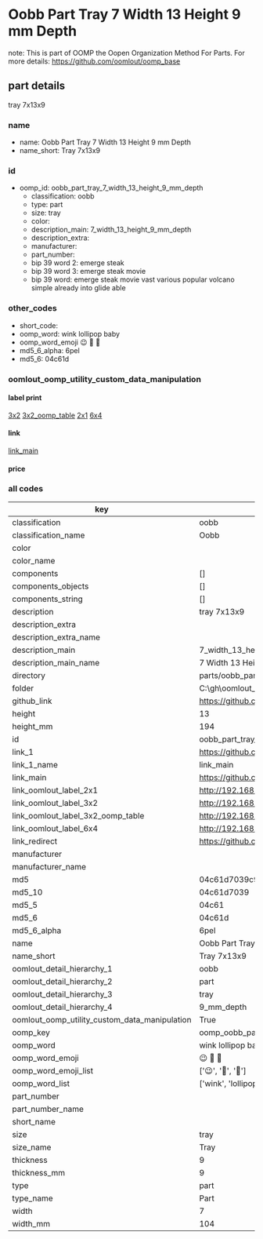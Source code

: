 # Oobb Part Tray 7 Width 13 Height 9 mm Depth  

note: This is part of OOMP the Oopen Organization Method For Parts. For more details: https://github.com/oomlout/oomp_base

##  part details
  



tray 7x13x9



### name
* name: Oobb Part Tray 7 Width 13 Height 9 mm Depth
* name_short: Tray 7x13x9 
### id
* oomp_id: oobb_part_tray_7_width_13_height_9_mm_depth
  * classification: oobb
  * type: part
  * size: tray
  * color: 
  * description_main: 7_width_13_height_9_mm_depth
  * description_extra: 
  * manufacturer: 
  * part_number: 
  * bip 39 word 2: emerge steak
  * bip 39 word 3: emerge steak movie
  * bip 39 word: emerge steak movie vast various popular volcano simple already into glide able

### other_codes
* short_code: 
* oomp_word: wink lollipop baby
* oomp_word_emoji :wink: :lollipop: :baby:
* md5_6_alpha: 6pel
* md5_6: 04c61d






### oomlout_oomp_utility_custom_data_manipulation
#### label print
[3x2](http://192.168.1.245:1112/?label=oomp%206pel)
[3x2_oomp_table](http://192.168.1.108:1112/?label=oomp%206pel)
[2x1](http://192.168.1.242:1112/?label=oomp%206pel)
[6x4](http://192.168.1.55:1112/?label=oomp%206pel)    

#### link

[link_main](https://github.com/oomlout/oomlout_oobb_version_4_generated_parts/tree/main/navigation_oomp/oobb/part/tray/7_width_13_height_9_mm_depth/part)                              

#### price







### all codes 
| key | value |  
| --- | --- |  
| classification | oobb |  
| classification_name | Oobb |  
| color |  |  
| color_name |  |  
| components | [] |  
| components_objects | [] |  
| components_string | [] |  
| description | tray 7x13x9 |  
| description_extra |  |  
| description_extra_name |  |  
| description_main | 7_width_13_height_9_mm_depth |  
| description_main_name | 7 Width 13 Height 9 mm Depth |  
| directory | parts/oobb_part_tray_7_width_13_height_9_mm_depth |  
| folder | C:\gh\oomlout_oobb_version_4_generated_parts\parts\oobb_part_tray_7_width_13_height_9_mm_depth |  
| github_link | https://github.com/oomlout/oomlout_oomp_part_src/tree/main/parts/oobb_part_tray_7_width_13_height_9_mm_depth |  
| height | 13 |  
| height_mm | 194 |  
| id | oobb_part_tray_7_width_13_height_9_mm_depth |  
| link_1 | https://github.com/oomlout/oomlout_oobb_version_4_generated_parts/tree/main/navigation_oomp/oobb/part/tray/7_width_13_height_9_mm_depth/part |  
| link_1_name | link_main |  
| link_main | https://github.com/oomlout/oomlout_oobb_version_4_generated_parts/tree/main/navigation_oomp/oobb/part/tray/7_width_13_height_9_mm_depth/part |  
| link_oomlout_label_2x1 | http://192.168.1.242:1112/?label=oomp%206pel |  
| link_oomlout_label_3x2 | http://192.168.1.245:1112/?label=oomp%206pel |  
| link_oomlout_label_3x2_oomp_table | http://192.168.1.108:1112/?label=oomp%206pel |  
| link_oomlout_label_6x4 | http://192.168.1.55:1112/?label=oomp%206pel |  
| link_redirect | https://github.com/oomlout/oomlout_oobb_version_4_generated_parts/tree/main/parts/oobb_tray_07_13_09 |  
| manufacturer |  |  
| manufacturer_name |  |  
| md5 | 04c61d7039c91eb6a0f8cf1b21f54245 |  
| md5_10 | 04c61d7039 |  
| md5_5 | 04c61 |  
| md5_6 | 04c61d |  
| md5_6_alpha | 6pel |  
| name | Oobb Part Tray 7 Width 13 Height 9 mm Depth |  
| name_short | Tray 7x13x9  |  
| oomlout_detail_hierarchy_1 | oobb |  
| oomlout_detail_hierarchy_2 | part |  
| oomlout_detail_hierarchy_3 | tray |  
| oomlout_detail_hierarchy_4 | 9_mm_depth |  
| oomlout_oomp_utility_custom_data_manipulation | True |  
| oomp_key | oomp_oobb_part_tray_7_width_13_height_9_mm_depth |  
| oomp_word | wink lollipop baby |  
| oomp_word_emoji | :wink: :lollipop: :baby: |  
| oomp_word_emoji_list | [':wink:', ':lollipop:', ':baby:'] |  
| oomp_word_list | ['wink', 'lollipop', 'baby'] |  
| part_number |  |  
| part_number_name |  |  
| short_name |  |  
| size | tray |  
| size_name | Tray |  
| thickness | 9 |  
| thickness_mm | 9 |  
| type | part |  
| type_name | Part |  
| width | 7 |  
| width_mm | 104 |  

